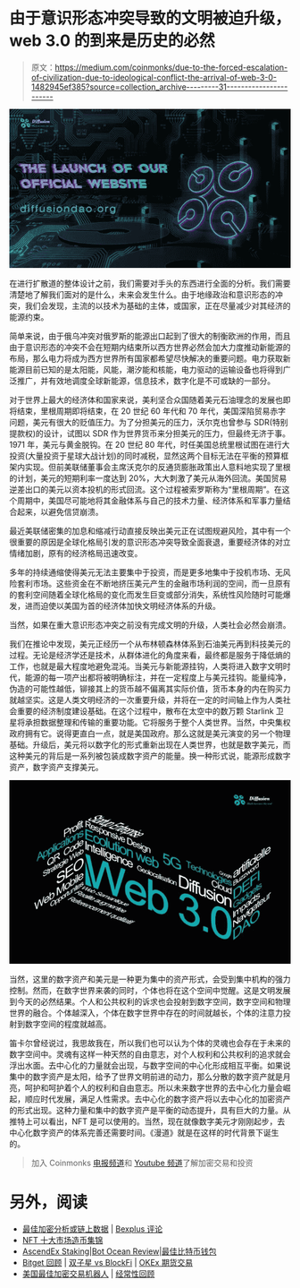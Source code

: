 # 由于意识形态冲突导致的文明被迫升级，web 3.0 的到来是历史的必然

> 原文：<https://medium.com/coinmonks/due-to-the-forced-escalation-of-civilization-due-to-ideological-conflict-the-arrival-of-web-3-0-1482945ef385?source=collection_archive---------31----------------------->

![](img/a40dfd6892fc4692e5146e6b8095ace4.png)

在进行扩散道的整体设计之前，我们需要对手头的东西进行全面的分析。我们需要清楚地了解我们面对的是什么，未来会发生什么。由于地缘政治和意识形态的冲突，我们会发现，主流的以技术为基础的主体，或国家，正在尽量减少对其经济的能源约束。

简单来说，由于俄乌冲突对俄罗斯的能源出口起到了很大的制衡欧洲的作用，而且由于意识形态的冲突不会在短期内结束所以西方世界必然会加大力度推动新能源的布局，那么电力将成为西方世界所有国家都希望尽快解决的重要问题。电力获取新能源目前已知的是太阳能，风能，潮汐能和核能，电力驱动的运输设备也将得到广泛推广，并有效地调度全球新能源，信息技术，数字化是不可或缺的一部分。

对于世界上最大的经济体和国家来说，美利坚合众国随着美元石油理念的发展也即将结束，里根周期即将结束，在 20 世纪 60 年代和 70 年代，美国深陷贸易赤字问题，美元有很大的贬值压力。为了分担美元的压力，沃尔克也曾参与 SDR(特别提款权)的设计，试图以 SDR 作为世界货币来分担美元的压力，但最终无济于事。1971 年，美元与黄金脱钩。在 20 世纪 80 年代，时任美国总统里根试图在进行大投资(大量投资于星球大战计划)的同时减税，显然这两个目标无法在平衡的预算框架内实现。但前美联储董事会主席沃克尔的反通货膨胀政策出人意料地实现了里根的计划，美元的短期利率一度达到 20%，大大刺激了美元从海外回流。美国贸易逆差出口的美元以资本投机的形式回流。这个过程被索罗斯称为“里根周期”。在这个周期中，美国尽可能地将其金融体系与自己的技术力量、经济体系和军事力量结合起来，以避免信贷崩溃。

最近美联储密集的加息和缩减行动直接反映出美元正在试图规避风险，其中有一个很重要的原因是全球化格局引发的意识形态冲突导致全面衰退，重要经济体的对立情绪加剧，原有的经济格局迅速改变。

多年的持续通缩使得美元无法主要集中于投资，而是更多地集中于投机市场、无风险套利市场。这些资金在不断地挤压美元产生的金融市场利润的空间，而一旦原有的套利空间随着全球化格局的变化而发生巨变或部分消失，系统性风险随时可能爆发，进而迫使以美国为首的经济体加快文明经济体系的升级。

当然，如果在重大意识形态冲突之前没有完成文明的升级，人类社会必然会崩溃。

我们在推论中发现，美元正经历一个从布林顿森林体系到石油美元再到科技美元的过程。无论是经济学还是技术，从群体进化的角度来看，最终都是服务于降低熵的工作，也就是最大程度地避免混沌。当美元与新能源挂钩，人类将进入数字文明时代，能源的每一项产出都将被明确标注，并在一定程度上与美元挂钩。能量纯净，伪造的可能性越低，铆接其上的货币越不偏离其实际价值，货币本身的内在购买力就越坚实。这是人类文明经济的一次重要升级，并将在一定的时间轴上作为人类社会重要的经济制度建设基础。在这个过程中，散布在太空中的数万颗 Starlink 卫星将承担数据整理和传输的重要功能。它将服务于整个人类世界。当然，中央集权政府拥有它。说得更直白一点，就是美国政府。那么这就是美元演变的另一个物理基础。升级后，美元将以数字化的形式重新出现在人类世界，也就是数字美元，而这种美元的背后是一系列被包装成数字资产的能量。换一种形式说，能源形成数字资产，数字资产支撑美元。

![](img/4c246387fc4bed8565b8f8a0e404df14.png)

当然，这里的数字资产和美元是一种更为集中的资产形式，会受到集中机构的强力控制。然而，在数字世界来袭的同时，个体也将在这个空间中觉醒。这是文明发展到今天的必然结果。个人和公共权利的诉求也会投射到数字空间，数字空间和物理世界的融合。个体越深入，个体在数字世界中存在的时间就越长，个体的注意力投射到数字空间的程度就越高。

笛卡尔曾经说过，我思故我在，所以我们也可以认为个体的灵魂也会存在于未来的数字空间中。灵魂有这样一种天然的自由意志，对个人权利和公共权利的追求就会浮出水面。去中心化的力量就会出现，与数字空间的中心化形成相互平衡。如果说集中的数字资产是太阳，给予了世界文明前进的动力，那么分散的数字资产就是月亮，呵护和呵护着个人的权利和自由意志。所以未来数字世界的去中心化力量会崛起，顺应时代发展，满足人性需求。去中心化的数字资产将以去中心化的加密资产的形式出现。这种力量和集中的数字资产是平衡的动态提升，具有巨大的力量。从推特上可以看出，NFT 是可以使用的。当然，现在就像数字美元才刚刚起步，去中心化数字资产的体系完善还需要时间。《漫道》就是在这样的时代背景下诞生的。

> 加入 Coinmonks [电报频道](https://t.me/coincodecap)和 [Youtube 频道](https://www.youtube.com/c/coinmonks/videos)了解加密交易和投资

# 另外，阅读

*   [最佳加密分析或链上数据](https://coincodecap.com/blockchain-analytics) | [Bexplus 评论](https://coincodecap.com/bexplus-review)
*   [NFT 十大市场造币集锦](https://coincodecap.com/nft-marketplaces)
*   [AscendEx Staking](https://coincodecap.com/ascendex-staking)|[Bot Ocean Review](https://coincodecap.com/bot-ocean-review)|[最佳比特币钱包](https://coincodecap.com/bitcoin-wallets-india)
*   [Bitget 回顾](https://coincodecap.com/bitget-review) | [双子星 vs BlockFi](https://coincodecap.com/gemini-vs-blockfi) | [OKEx 期货交易](https://coincodecap.com/okex-futures-trading)
*   [美国最佳加密交易机器人](https://coincodecap.com/crypto-trading-bots-in-the-us) | [经常性回顾](https://coincodecap.com/changelly-review)